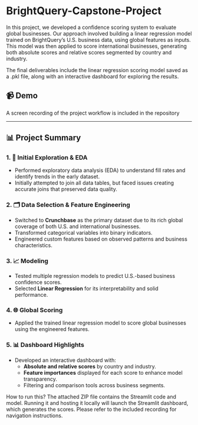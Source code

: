 # BrightQuery-Capstone-Project


In this project, we developed a confidence scoring system to evaluate global businesses. Our approach involved building a linear regression model trained on BrightQuery’s U.S. business data, using global features as inputs. This model was then applied to score international businesses, generating both absolute scores and relative scores segmented by country and industry.

The final deliverables include the linear regression scoring model saved as a .pkl file, along with an interactive dashboard for exploring the results.


## 📹 Demo

A screen recording of the project workflow is included in the repository

---

## 📊 Project Summary

### 1. 🧪 Initial Exploration & EDA
- Performed exploratory data analysis (EDA) to understand fill rates and identify trends in the early dataset.
- Initially attempted to join all data tables, but faced issues creating accurate joins that preserved data quality.

### 2. 🗂️ Data Selection & Feature Engineering
- Switched to **Crunchbase** as the primary dataset due to its rich global coverage of both U.S. and international businesses.
- Transformed categorical variables into binary indicators.
- Engineered custom features based on observed patterns and business characteristics.

### 3. 📈 Modeling
- Tested multiple regression models to predict U.S.-based business confidence scores.
- Selected **Linear Regression** for its interpretability and solid performance.

### 4. 🌐 Global Scoring
- Applied the trained linear regression model to score global businesses using the engineered features.

### 5. 📊 Dashboard Highlights
- Developed an interactive dashboard with:
  - **Absolute and relative scores** by country and industry.
  - **Feature importances** displayed for each score to enhance model transparency.
  - Filtering and comparison tools across business segments.



How to run this?
The attached ZIP file contains the Streamlit code and model. Running it and hosting it locally will launch the Streamlit dashboard, which generates the scores. Please refer to the included recording for navigation instructions.
